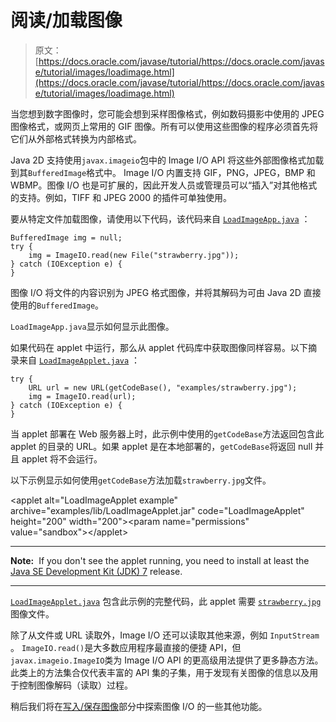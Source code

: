 # 阅读/加载图像

> 原文： [https://docs.oracle.com/javase/tutorial/https://docs.oracle.com/javase/tutorial/images/loadimage.html](https://docs.oracle.com/javase/tutorial/https://docs.oracle.com/javase/tutorial/images/loadimage.html)

当您想到数字图像时，您可能会想到采样图像格式，例如数码摄影中使用的 JPEG 图像格式，或网页上常用的 GIF 图像。所有可以使用这些图像的程序必须首先将它们从外部格式转换为内部格式。

Java 2D 支持使用`javax.imageio`包中的 Image I/O API 将这些外部图像格式加载到其`BufferedImage`格式中。 Image I/O 内置支持 GIF，PNG，JPEG，BMP 和 WBMP。图像 I/O 也是可扩展的，因此开发人员或管理员可以“插入”对其他格式的支持。例如，TIFF 和 JPEG 2000 的插件可单独使用。

要从特定文件加载图像，请使用以下代码，该代码来自 [`LoadImageApp.java`](examples/LoadImageApp.java) ：

```
BufferedImage img = null;
try {
    img = ImageIO.read(new File("strawberry.jpg"));
} catch (IOException e) {
}

```

图像 I/O 将文件的内容识别为 JPEG 格式图像，并将其解码为可由 Java 2D 直接使用的`BufferedImage`。

`LoadImageApp.java`显示如何显示此图像。

如果代码在 applet 中运行，那么从 applet 代码库中获取图像同样容易。以下摘录来自 [`LoadImageApplet.java`](examples/LoadImageApplet.java) ：

```
try {
    URL url = new URL(getCodeBase(), "examples/strawberry.jpg");
    img = ImageIO.read(url);
} catch (IOException e) {
}

```

当 applet 部署在 Web 服务器上时，此示例中使用的`getCodeBase`方法返回包含此 applet 的目录的 URL。如果 applet 是在本地部署的，`getCodeBase`将返回 null 并且 applet 将不会运行。

以下示例显示如何使用`getCodeBase`方法加载`strawberry.jpg`文件。

&lt;applet alt="LoadImageApplet example" archive="examples/lib/LoadImageApplet.jar" code="LoadImageApplet" height="200" width="200"&gt;&lt;param name="permissions" value="sandbox"&gt;&lt;/applet&gt;

* * *

**Note:**  If you don't see the applet running, you need to install at least the [Java SE Development Kit (JDK) 7](http://www.oracle.com/technetwork/java/javase/downloads/index.html) release.

* * *

[`LoadImageApplet.java`](examples/LoadImageApplet.java) 包含此示例的完整代码，此 applet 需要 [`strawberry.jpg`](examples/strawberry.jpg) 图像文件。

除了从文件或 URL 读取外，Image I/O 还可以读取其他来源，例如 `InputStream` 。 `ImageIO.read()`是大多数应用程序最直接的便捷 API，但`javax.imageio.ImageIO`类为 Image I/O API 的更高级用法提供了更多静态方法。此类上的方法集合仅代表丰富的 API 集的子集，用于发现有关图像的信息以及用于控制图像解码（读取）过程。

稍后我们将在[写入/保存图像](saveimage.html)部分中探索图像 I/O 的一些其他功能。